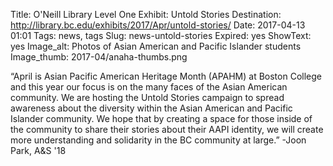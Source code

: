 Title: O'Neill Library Level One Exhibit: Untold Stories
Destination: http://library.bc.edu/exhibits/2017/Apr/untold-stories/
Date: 2017-04-13 01:01 
Tags: news, tags 
Slug: news-untold-stories
Expired: yes
ShowText: yes
Image_alt: Photos of Asian American and Pacific Islander students
Image_thumb: 2017-04/anaha-thumbs.png

“April is Asian Pacific American Heritage Month (APAHM) at Boston College and this year our focus is on the many faces of the Asian American community. We are hosting the Untold Stories campaign to spread awareness about the diversity within the Asian American and Pacific Islander community. We hope that by creating a space for those inside of the community to share their stories about their AAPI identity, we will create more understanding and solidarity in the BC community at large.” -Joon Park, A&S '18
